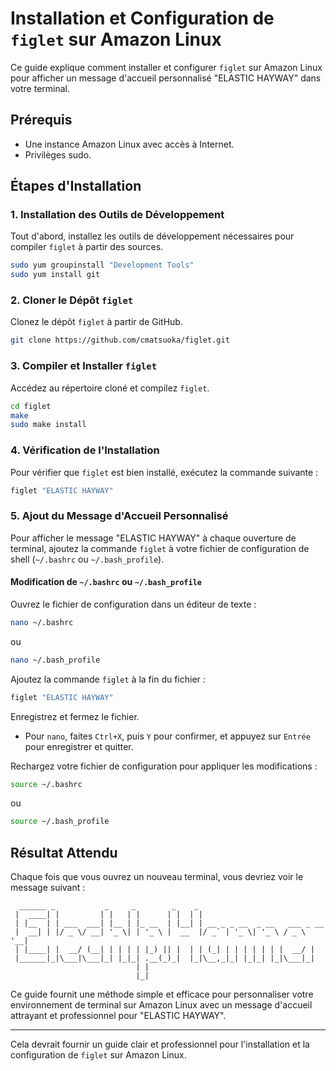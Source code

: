 # Installation et Configuration de `figlet` sur Amazon Linux

Ce guide explique comment installer et configurer `figlet` sur Amazon Linux pour afficher un message d'accueil personnalisé "ELASTIC HAYWAY" dans votre terminal.

## Prérequis

- Une instance Amazon Linux avec accès à Internet.
- Privilèges sudo.

## Étapes d'Installation

### 1. Installation des Outils de Développement

Tout d'abord, installez les outils de développement nécessaires pour compiler `figlet` à partir des sources.

```sh
sudo yum groupinstall "Development Tools"
sudo yum install git
```

### 2. Cloner le Dépôt `figlet`

Clonez le dépôt `figlet` à partir de GitHub.

```sh
git clone https://github.com/cmatsuoka/figlet.git
```

### 3. Compiler et Installer `figlet`

Accédez au répertoire cloné et compilez `figlet`.

```sh
cd figlet
make
sudo make install
```

### 4. Vérification de l'Installation

Pour vérifier que `figlet` est bien installé, exécutez la commande suivante :

```sh
figlet "ELASTIC HAYWAY"
```

### 5. Ajout du Message d'Accueil Personnalisé

Pour afficher le message "ELASTIC HAYWAY" à chaque ouverture de terminal, ajoutez la commande `figlet` à votre fichier de configuration de shell (`~/.bashrc` ou `~/.bash_profile`).

#### Modification de `~/.bashrc` ou `~/.bash_profile`

Ouvrez le fichier de configuration dans un éditeur de texte :

```sh
nano ~/.bashrc
```

ou

```sh
nano ~/.bash_profile
```

Ajoutez la commande `figlet` à la fin du fichier :

```sh
figlet "ELASTIC HAYWAY"
```

Enregistrez et fermez le fichier.

- Pour `nano`, faites `Ctrl+X`, puis `Y` pour confirmer, et appuyez sur `Entrée` pour enregistrer et quitter.

Rechargez votre fichier de configuration pour appliquer les modifications :

```sh
source ~/.bashrc
```

ou

```sh
source ~/.bash_profile
```

## Résultat Attendu

Chaque fois que vous ouvrez un nouveau terminal, vous devriez voir le message suivant :

```
  ______ _           _     _        _    _                              
 |  ____| |         | |   | |      | |  | |                             
 | |__  | | ___  ___| |__ | |_ __  | |__| | __ _ _ __  _ __   ___ _ __  
 |  __| | |/ _ \/ __| '_ \| | '_ \ |  __  |/ _` | '_ \| '_ \ / _ \ '__| 
 | |____| |  __/ (__| | | | | |_) || |  | | (_| | | | | | | |  __/ |    
 |______|_|\___|\___|_| |_|_| .__(_)_|  |_|\__,_|_| |_|_| |_|\___|_|    
                            | |                                         
                            |_|                                         
```

Ce guide fournit une méthode simple et efficace pour personnaliser votre environnement de terminal sur Amazon Linux avec un message d'accueil attrayant et professionnel pour "ELASTIC HAYWAY".

---

Cela devrait fournir un guide clair et professionnel pour l'installation et la configuration de `figlet` sur Amazon Linux.
